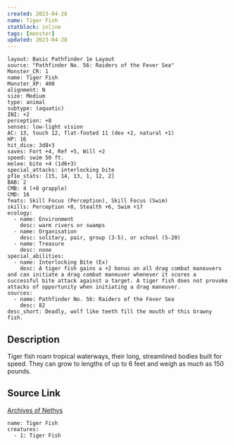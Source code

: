 ```yaml
---
created: 2023-04-28
name: Tiger Fish
statblock: inline
tags: [monster]
updated: 2023-04-28
---
```

```statblock
layout: Basic Pathfinder 1e Layout
source: "Pathfinder No. 56: Raiders of the Fever Sea"
Monster_CR: 1
name: Tiger Fish
Monster_XP: 400
alignment: N
size: Medium
type: animal
subtype: (aquatic)
INI: +2
perception: +8
senses: low-light vision
AC: 13, touch 12, flat-footed 11 (dex +2, natural +1)
HP: 16
hit_dice: 3d8+3
saves: Fort +4, Ref +5, Will +2
speed: swim 50 ft.
melee: bite +4 (1d6+3)
special_attacks: interlocking bite
pf1e_stats: [15, 14, 13, 1, 12, 2]
BAB: 2
CMB: 4 (+8 grapple)
CMD: 16
feats: Skill Focus (Perception), Skill Focus (Swim)
skills: Perception +8, Stealth +6, Swim +17
ecology:
  - name: Environment
    desc: warm rivers or swamps
  - name: Organisation
    desc: solitary, pair, group (3-5), or school (5-20)
  - name: Treasure
    desc: none
special_abilities:
  - name: Interlocking Bite (Ex)
    desc: A tiger fish gains a +2 bonus on all drag combat maneuvers and can initiate a drag combat maneuver whenever it scores a successful bite attack against a target. A tiger fish does not provoke attacks of opportunity when initiating a drag maneuver.
sources:
  - name: Pathfinder No. 56: Raiders of the Fever Sea
    desc: 82
desc_short: Deadly, wolf like teeth fill the mouth of this brawny fish.
```
## Description
Tiger fish roam tropical waterways, their long, streamlined bodies built for speed. They can grow to lengths of up to 6 feet and weigh as much as 150 pounds.
## Source Link
[Archives of Nethys](https://aonprd.com/MonsterDisplay.aspx?ItemName=Tiger%20Fish)
```encounter-table
name: Tiger Fish
creatures:
  - 1: Tiger Fish
```
